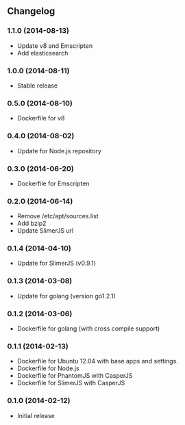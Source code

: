 ## Changelog

### 1.1.0 (2014-08-13)

* Update v8 and Emscripten
* Add elasticsearch

### 1.0.0 (2014-08-11)

* Stable release

### 0.5.0 (2014-08-10)

* Dockerfile for v8

### 0.4.0 (2014-08-02)

* Update for Node.js repository

### 0.3.0 (2014-06-20)

* Dockerfile for Emscripten

### 0.2.0 (2014-06-14)

* Remove /etc/apt/sources.list
* Add bzip2
* Update SlimerJS url

### 0.1.4 (2014-04-10)

* Update for SlimerJS (v0.9.1)

### 0.1.3 (2014-03-08)

* Update for golang (version go1.2.1)

### 0.1.2 (2014-03-06)

* Dockerfile for golang (with cross compile support)

### 0.1.1 (2014-02-13)

* Dockerfile for Ubuntu 12.04 with base apps and settings.
* Dockerfile for Node.js
* Dockerfile for PhantomJS with CasperJS
* Dockerfile for SlimerJS with CasperJS

### 0.1.0 (2014-02-12)

* Initial release